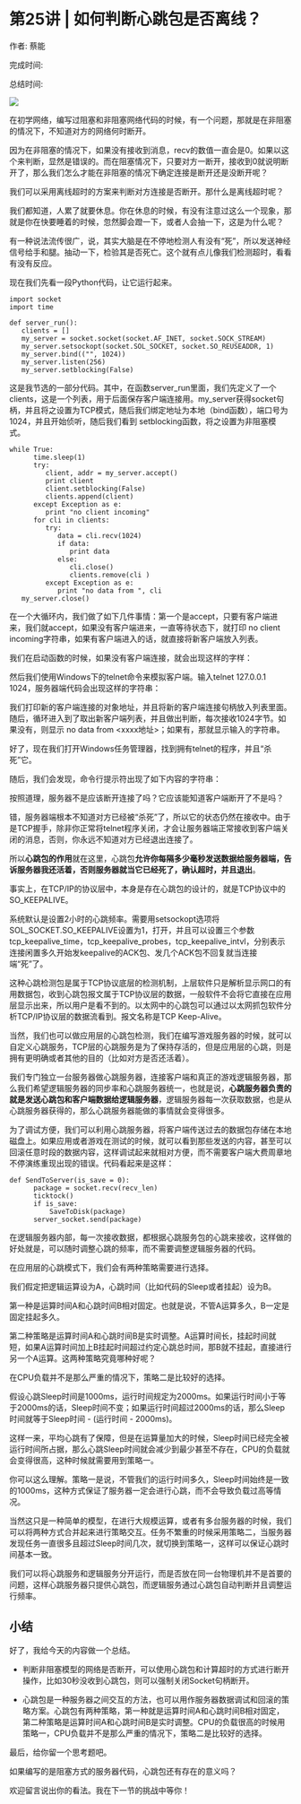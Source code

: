 # 第25讲 \| 如何判断心跳包是否离线？

作者: 蔡能

完成时间:

总结时间:

![](<https://static001.geekbang.org/resource/image/f7/e5/f76ce5dd3507850b6d26cfc1386b2ae5.jpg>)

<audio><source src="https://static001.geekbang.org/resource/audio/bf/97/bf7f27a06e2bd28ef543a7c5b74cbb97.mp3" type="audio/mpeg"></audio>

在初学网络，编写过阻塞和非阻塞网络代码的时候，有一个问题，那就是在非阻塞的情况下，不知道对方的网络何时断开。

因为在非阻塞的情况下，如果没有接收到消息，recv的数值一直会是0。如果以这个来判断，显然是错误的。而在阻塞情况下，只要对方一断开，接收到0就说明断开了，那么我们怎么才能在非阻塞的情况下确定连接是断开还是没断开呢？

我们可以采用离线超时的方案来判断对方连接是否断开。那什么是离线超时呢？

我们都知道，人累了就要休息。你在休息的时候，有没有注意过这么一个现象，那就是你在快要睡着的时候，忽然脚会蹬一下，或者人会抽一下，这是为什么呢？

有一种说法流传很广，说，其实大脑是在不停地检测人有没有“死”，所以发送神经信号给手和腿。抽动一下，检验其是否死亡。这个就有点儿像我们检测超时，看看有没有反应。

现在我们先看一段Python代码，让它运行起来。

```
import socket
import time

def server_run():
   clients = []
   my_server = socket.socket(socket.AF_INET, socket.SOCK_STREAM)
   my_server.setsockopt(socket.SOL_SOCKET, socket.SO_REUSEADDR, 1)
   my_server.bind(("", 1024))
   my_server.listen(256)
   my_server.setblocking(False)
```

这是我节选的一部分代码。其中，在函数server\_run里面，我们先定义了一个clients，这是一个列表，用于后面保存客户端连接用。my\_server获得socket句柄，并且将之设置为TCP模式，随后我们绑定地址为本地（bind函数），端口号为1024，并且开始侦听，随后我们看到 setblocking函数，将之设置为非阻塞模式。

<!-- [[[read_end]]] -->

```
while True:
      time.sleep(1)
      try:
         client, addr = my_server.accept()
         print client
         client.setblocking(False)
         clients.append(client)
      except Exception as e:
         print "no client incoming"
      for cli in clients:
         try:
            data = cli.recv(1024)
            if data:
               print data
            else:
               cli.close()
               clients.remove(cli ) 
         except Exception as e:
            print "no data from ", cli
   my_server.close()
```

在一个大循环内，我们做了如下几件事情：第一个是accept，只要有客户端进来，我们就accept，如果没有客户端进来，一直等待状态下，就打印 no client incoming字符串，如果有客户端进入的话，就直接将新客户端放入列表。

我们在启动函数的时候，如果没有客户端连接，就会出现这样的字样：

然后我们使用Windows下的telnet命令来模拟客户端。输入telnet 127.0.0.1 1024，服务器端代码会出现这样的字符串：

我们打印新的客户端连接的对象地址，并且将新的客户端连接句柄放入列表里面。随后，循环进入到了取出新客户端列表，并且做出判断，每次接收1024字节。如果没有，则显示 no data from <xxxx地址>；如果有，那就显示输入的字符串。

好了，现在我们打开Windows任务管理器，找到拥有telnet的程序，并且“杀死”它。

随后，我们会发现，命令行提示符出现了如下内容的字符串：

按照道理，服务器不是应该断开连接了吗？它应该能知道客户端断开了不是吗？

错，服务器端根本不知道对方已经被“杀死”了，所以它的状态仍然在接收中。由于是TCP握手，除非你正常将telnet程序关闭，才会让服务器端正常接收到客户端关闭的消息，否则，你永远不知道对方已经退出连接了。

所以**心跳包的作用**就在这里，心跳包**允许你每隔多少毫秒发送数据给服务器端，告诉服务器我还活着，否则服务器就当它已经死了，确认超时，并且退出**。

事实上，在TCP/IP的协议层中，本身是存在心跳包的设计的，就是TCP协议中的SO\_KEEPALIVE。

系统默认是设置2小时的心跳频率。需要用setsockopt选项将SOL\_SOCKET.SO\_KEEPALIVE设置为1，打开，并且可以设置三个参数tcp\_keepalive\_time，tcp\_keepalive\_probes，tcp\_keepalive\_intvl，分别表示连接闲置多久开始发keepalive的ACK包、发几个ACK包不回复就当连接端“死”了。

这种心跳检测包是属于TCP协议底层的检测机制，上层软件只是解析显示网口的有用数据包，收到心跳包报文属于TCP协议层的数据，一般软件不会将它直接在应用层显示出来，所以用户是看不到的。以太网中的心跳包可以通过以太网抓包软件分析TCP/IP协议层的数据流看到。报文名称是TCP Keep-Alive。

当然，我们也可以做应用层的心跳包检测，我们在编写游戏服务器的时候，就可以自定义心跳服务，TCP层的心跳服务是为了保持存活的，但是应用层的心跳，则是拥有更明确或者其他的目的（比如对方是否还活着）。

我们专门独立一台服务器做心跳服务器，连接客户端和真正的游戏逻辑服务器，那么我们希望逻辑服务器的同步率和心跳服务器统一，也就是说，**心跳服务器负责的就是发送心跳包和客户端数据给逻辑服务器**，逻辑服务器每一次获取数据，也是从心跳服务器获得的，那么心跳服务器能做的事情就会变得很多。

为了调试方便，我们可以利用心跳服务器，将客户端传送过去的数据包存储在本地磁盘上。如果应用或者游戏在测试的时候，就可以看到那些发送的内容，甚至可以回滚任意时段的数据内容，这样调试起来就相对方便，而不需要客户端大费周章地不停演练重现出现的错误。代码看起来是这样：

```
def SendToServer(is_save = 0):
      package = socket.recv(recv_len)
      ticktock()
      if is_save:
          SaveToDisk(package)
      server_socket.send(package)
```

在逻辑服务器内部，每一次接收数据，都根据心跳服务包的心跳来接收，这样做的好处就是，可以随时调整心跳的频率，而不需要调整逻辑服务器的代码。

在应用层的心跳模式下，我们会有两种策略需要进行选择。

我们假定把逻辑运算设为A，心跳时间（比如代码的Sleep或者挂起）设为B。

第一种是运算时间A和心跳时间B相对固定。也就是说，不管A运算多久，B一定是固定挂起多久。

第二种策略是运算时间A和心跳时间B是实时调整。A运算时间长，挂起时间就短，如果A运算时间加上B挂起时间超过约定心跳总时间，那B就不挂起，直接进行另一个A运算。这两种策略究竟哪种好呢？

在CPU负载并不是那么严重的情况下，策略二是比较好的选择。

假设心跳Sleep时间是1000ms，运行时间规定为2000ms。如果运行时间小于等于2000ms的话，Sleep时间不变；如果运行时间超过2000ms的话，那么Sleep时间就等于Sleep时间 - (运行时间 - 2000ms)。

这样一来，平均心跳有了保障，但是在运算量加大的时候，Sleep时间已经完全被运行时间所占据，那么心跳Sleep时间就会减少到最少甚至不存在，CPU的负载就会变得很高，这种时候就需要用到策略一。

你可以这么理解。策略一是说，不管我们的运行时间多久，Sleep时间始终是一致的1000ms，这种方式保证了服务器一定会进行心跳，而不会导致负载过高等情况。

当然这只是一种简单的模型，在进行大规模运算，或者有多台服务器的时候，我们可以将两种方式合并起来进行策略交互。任务不繁重的时候采用策略二，当服务器发现任务一直很多且超过Sleep时间几次，就切换到策略一，这样可以保证心跳时间基本一致。

我们可以将心跳服务和逻辑服务分开运行，而是否放在同一台物理机并不是首要的问题，这样心跳服务器只提供心跳包，而逻辑服务通过心跳包自动判断并且调整运行频率。

## 小结

好了，我给今天的内容做一个总结。

- 判断非阻塞模型的网络是否断开，可以使用心跳包和计算超时的方式进行断开操作，比如30秒没收到心跳包，则可以强制关闭Socket句柄断开。

- 心跳包是一种服务器之间交互的方法，也可以用作服务器数据调试和回滚的策略方案。心跳包有两种策略，第一种就是运算时间A和心跳时间B相对固定，第二种策略是运算时间A和心跳时间B是实时调整。CPU的负载很高的时候用策略一，CPU负载并不是那么严重的情况下，策略二是比较好的选择。


<!-- -->

最后，给你留一个思考题吧。

如果编写的是阻塞方式的服务器代码，心跳包还有存在的意义吗？

欢迎留言说出你的看法。我在下一节的挑战中等你！

